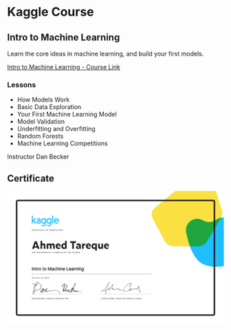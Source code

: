 # Kaggle Course


## Intro to Machine Learning

Learn the core ideas in machine learning, and build your first models.

[Intro to Machine Learning - Course Link](https://www.kaggle.com/learn/pandas)

### Lessons

* How Models Work
* Basic Data Exploration
* Your First Machine Learning Model
* Model Validation
* Underfitting and Overfitting
* Random Forests
* Machine Learning Competitions

Instructor
Dan Becker

## Certificate

![Certificate](Ahmed%20Tareque%20-%20Intro%20to%20Machine%20Learning.png)


